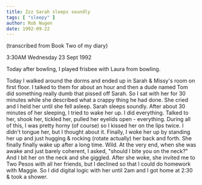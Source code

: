 ```yaml
---
title: Zzz Sarah sleeps soundly
tags: [ "sleepy" ]
author: Rob Nugen
date: 1992-09-22
---
```


<p class=note>(transcribed from Book Two of my diary)

<p class=date>3:30AM Wednesday 23 Sept 1992</p>

<p>Today after bowling, I played frisbee with Laura from bowling.</p>

<p>Today I walked around the dorms and ended up in Sarah &amp; Missy's room on first floor.  I talked to them for about an hour and then a dude named
Tom did something really dumb that pissed off Sarah.  So I sat with her for 30 minutes while she described what a crappy thing he had done.  She cried
and I held her until she fell asleep.  Sarah sleeps soundly.  After about 30 minutes of her sleeping, I tried to wake her up.  I did everything.
Talked to her, shook her, tickled her, pulled her eyelids open - everything.  During all of this, I was pretty horny (of course) so I kissed her on
the lips twice.  I didn't tongue her, but I thought about it.  Finally, I woke her up by standing her up and just hugging &amp; rocking (rotate
actually) her back and forth.  She finally finally wake up after a long time.  Wild.  At the very end, when she was awake and just barely coherent, I
asked, "should I bite you on the neck?" And I bit her on the neck and she giggled.  After she woke, she invited me to Two Pesos with all her friends,
but I declined so that I could do homework with Maggie.  So I did digital logic with her until 2am and I got home at 2:30 &amp; took a shower.</p>


